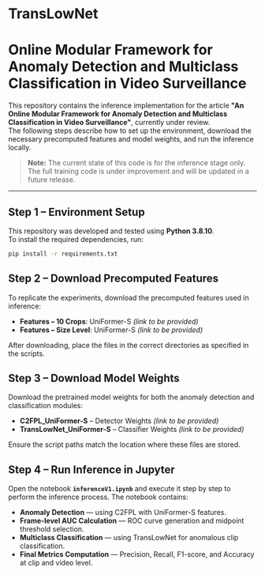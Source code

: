 # TransLowNet


# Online Modular Framework for Anomaly Detection and Multiclass Classification in Video Surveillance

This repository contains the inference implementation for the article **"An Online Modular Framework for Anomaly Detection and Multiclass Classification in Video Surveillance"**, currently under review.  
The following steps describe how to set up the environment, download the necessary precomputed features and model weights, and run the inference locally.

> **Note:** The current state of this code is for the inference stage only. The full training code is under improvement and will be updated in a future release.

---

## Step 1 – Environment Setup

This repository was developed and tested using **Python 3.8.10**.  
To install the required dependencies, run:

```bash
pip install -r requirements.txt
```

## Step 2 – Download Precomputed Features

To replicate the experiments, download the precomputed features used in inference:

- **Features – 10 Crops**: UniFormer-S *(link to be provided)*
- **Features – Size Level**: UniFormer-S *(link to be provided)*

After downloading, place the files in the correct directories as specified in the scripts.


## Step 3 – Download Model Weights

Download the pretrained model weights for both the anomaly detection and classification modules:

- **C2FPL_UniFormer-S** – Detector Weights *(link to be provided)*
- **TransLowNet_UniFormer-S** – Classifier Weights *(link to be provided)*

Ensure the script paths match the location where these files are stored.


## Step 4 – Run Inference in Jupyter

Open the notebook **`inferenceV1.ipynb`** and execute it step by step to perform the inference process. The notebook contains:

- **Anomaly Detection** — using C2FPL with UniFormer-S features.
- **Frame-level AUC Calculation** — ROC curve generation and midpoint threshold selection.
- **Multiclass Classification** — using TransLowNet for anomalous clip classification.
- **Final Metrics Computation** — Precision, Recall, F1-score, and Accuracy at clip and video level.

